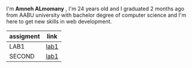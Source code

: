  I'm **Amneh ALmomany** , I'm 24 years old and I graduated 2 months ago from AABU university with bachelor degree of computer science and I'm here to get new skills in web development.

 | assigment | link |
 |-----------|--------|
 | LAB1 | [lab1](lab1.md)|
 | SECOND  | [lab1](second.md)|
 
